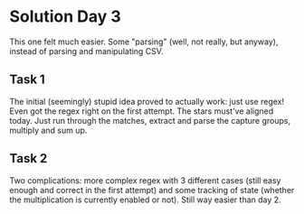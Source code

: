 # Solution Day 3

This one felt much easier. Some "parsing" (well, not really, but anyway), instead of parsing and manipulating CSV.

## Task 1

The initial (seemingly) stupid idea proved to actually work: just use regex! Even got the regex right on the first
attempt. The stars must've aligned today. Just run through the matches, extract and parse the capture groups, multiply
and sum up.

## Task 2

Two complications: more complex regex with 3 different cases (still easy enough and correct in the first attempt) and
some tracking of state (whether the multiplication is currently enabled or not). Still way easier than day 2.